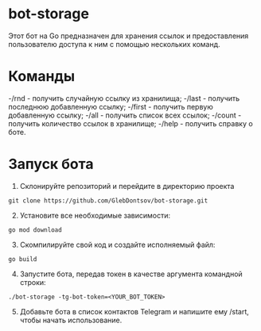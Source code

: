 # bot-storage
Этот бот на Go предназначен для хранения ссылок и предоставления пользователю доступа к ним с помощью нескольких команд.

# Команды
-/rnd - получить случайную ссылку из хранилища;
-/last - получить последнюю добавленную ссылку;
-/first - получить первую добавленную ссылку;
-/all - получить список всех ссылок;
-/count - получить количество ссылок в хранилище;
-/help - получить справку о боте.

# Запуск бота
1. Склонируйте репозиторий и перейдите в директорию проекта
```
git clone https://github.com/GlebDontsov/bot-storage.git
```
2. Установите все необходимые зависимости:
```
go mod download
```
3.  Скомпилируйте свой код и создайте исполняемый файл:
```
go build
```
4. Запустите бота, передав токен в качестве аргумента командной строки:
```
./bot-storage -tg-bot-token=<YOUR_BOT_TOKEN>
```
5. Добавьте бота в список контактов Telegram и напишите ему /start, чтобы начать использование.


